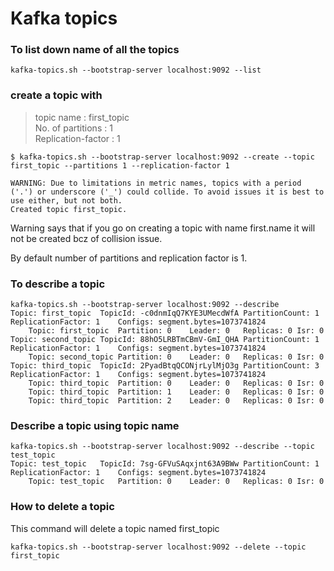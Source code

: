 # Kafka topics

### To list down name of all the topics 
```kafka-topics.sh --bootstrap-server localhost:9092 --list```

### create a topic with 
> topic name : first_topic \
> No. of partitions : 1 \
> Replication-factor : 1 

```
$ kafka-topics.sh --bootstrap-server localhost:9092 --create --topic first_topic --partitions 1 --replication-factor 1

WARNING: Due to limitations in metric names, topics with a period ('.') or underscore ('_') could collide. To avoid issues it is best to use either, but not both.
Created topic first_topic.
```

Warning says that if you go on creating a topic with name first.name it will not be created bcz of collision issue.

By default number of partitions and replication factor is 1.

### To describe a topic

```
kafka-topics.sh --bootstrap-server localhost:9092 --describe
Topic: first_topic	TopicId: -c0dnmIqQ7KYE3UMecdWfA	PartitionCount: 1	ReplicationFactor: 1	Configs: segment.bytes=1073741824
	Topic: first_topic	Partition: 0	Leader: 0	Replicas: 0	Isr: 0
Topic: second_topic	TopicId: 88hO5LRBTmCBmV-GmI_QHA	PartitionCount: 1	ReplicationFactor: 1	Configs: segment.bytes=1073741824
	Topic: second_topic	Partition: 0	Leader: 0	Replicas: 0	Isr: 0
Topic: third_topic	TopicId: 2PyadBtqQCONjrLylMjO3g	PartitionCount: 3	ReplicationFactor: 1	Configs: segment.bytes=1073741824
	Topic: third_topic	Partition: 0	Leader: 0	Replicas: 0	Isr: 0
	Topic: third_topic	Partition: 1	Leader: 0	Replicas: 0	Isr: 0
	Topic: third_topic	Partition: 2	Leader: 0	Replicas: 0	Isr: 0
```

### Describe a topic using topic name

```
kafka-topics.sh --bootstrap-server localhost:9092 --describe --topic test_topic
Topic: test_topic	TopicId: 7sg-GFVuSAqxjnt63A9BWw	PartitionCount: 1	ReplicationFactor: 1	Configs: segment.bytes=1073741824
	Topic: test_topic	Partition: 0	Leader: 0	Replicas: 0	Isr: 0

```

### How to delete a topic 

This command will delete a topic named first_topic
```
kafka-topics.sh --bootstrap-server localhost:9092 --delete --topic first_topic
```